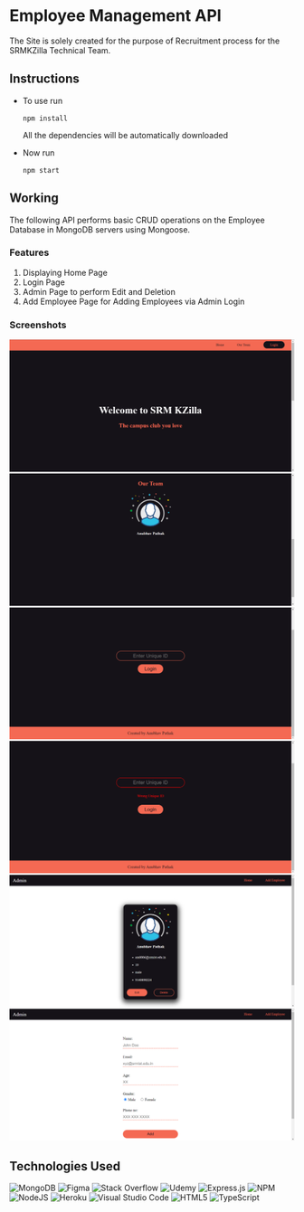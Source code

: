 # Employee Management API

The Site is solely created for the purpose of Recruitment process for the SRMKZilla Technical Team.

## Instructions

* To use run

  ``` npm
  npm install
  ```

  All the dependencies will be automatically downloaded

* Now run

  ``` npm
  npm start
  ```

## Working

The following API performs basic CRUD operations on the Employee Database in MongoDB servers using Mongoose.

### Features

1. Displaying Home Page
2. Login Page
3. Admin Page to perform Edit and Deletion
4. Add Employee Page for Adding Employees via Admin Login

### Screenshots

![Home](Screenshots/Home%201.png)
![Team](Screenshots/Home%202.png)
![Login](Screenshots/Login%201.png)
![Login Wrong](Screenshots/Login%202.png)
![Admin Home](Screenshots/Admin%201.png)
![Admin Add Employee](Screenshots/Admin%202.png)

## Technologies Used

![MongoDB](https://img.shields.io/badge/MongoDB-%234ea94b.svg?style=for-the-badge&logo=mongodb&logoColor=white)
![Figma](https://img.shields.io/badge/figma-%23F24E1E.svg?style=for-the-badge&logo=figma&logoColor=white)
![Stack Overflow](https://img.shields.io/badge/-Stackoverflow-FE7A16?style=for-the-badge&logo=stack-overflow&logoColor=white)
![Udemy](https://img.shields.io/badge/Udemy-A435F0?style=for-the-badge&logo=Udemy&logoColor=white)
![Express.js](https://img.shields.io/badge/express.js-%23404d59.svg?style=for-the-badge&logo=express&logoColor=%2361DAFB)
![NPM](https://img.shields.io/badge/NPM-%23000000.svg?style=for-the-badge&logo=npm&logoColor=white)
![NodeJS](https://img.shields.io/badge/node.js-6DA55F?style=for-the-badge&logo=node.js&logoColor=white)
![Heroku](https://img.shields.io/badge/heroku-%23430098.svg?style=for-the-badge&logo=heroku&logoColor=white)
![Visual Studio Code](https://img.shields.io/badge/Visual%20Studio%20Code-0078d7.svg?style=for-the-badge&logo=visual-studio-code&logoColor=white)
![HTML5](https://img.shields.io/badge/html5-%23E34F26.svg?style=for-the-badge&logo=html5&logoColor=white)
![TypeScript](https://img.shields.io/badge/typescript-%23007ACC.svg?style=for-the-badge&logo=typescript&logoColor=white)
